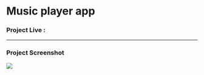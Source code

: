 # Music player app

### Project Live :

--------

### Project Screenshot
![](https://github.com/mohammadxxali/Music-player-app/blob/main/Screenshot.png)

